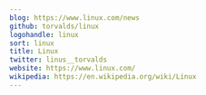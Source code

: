 ```yaml
---
blog: https://www.linux.com/news
github: torvalds/linux
logohandle: linux
sort: linux
title: Linux
twitter: linus__torvalds
website: https://www.linux.com/
wikipedia: https://en.wikipedia.org/wiki/Linux
---
```


